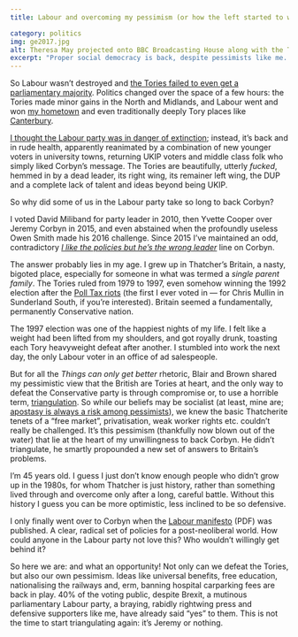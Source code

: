 ```yaml
---
title: Labour and overcoming my pessimism (or how the left started to win Britain)

category: politics
img: ge2017.jpg
alt: Theresa May projected onto BBC Broadcasting House along with the Tory exit poll estimation of 314 votes.
excerpt: "Proper social democracy is back, despite pessimists like me. Time to get behind Jeremy Corbyn unconditionally."
---
```


So Labour wasn’t destroyed and [the Tories failed to even get a parliamentary majority](https://www.bbc.co.uk/news/election/2017/results). Politics changed over the space of a few hours: the Tories made minor gains in the North and Midlands, and Labour went and won [my hometown](https://www.bbc.co.uk/news/politics/constituencies/E14000761) and even traditionally deeply Tory places like [Canterbury](https://www.bbc.co.uk/news/politics/constituencies/E14000619).

[I thought the Labour party was in danger of extinction](/2017/04/ge2017/); instead, it’s back and in rude health, apparently reanimated by a combination of new younger voters in university towns, returning UKIP voters and middle class folk who simply liked Corbyn’s message. The Tories are beautifully, utterly _fucked_, hemmed in by a dead leader, its right wing, its remainer left wing, the DUP and a complete lack of talent and ideas beyond being UKIP.

So why did some of us in the Labour party take so long to back Corbyn?

I voted David Miliband for party leader in 2010, then Yvette Cooper over Jeremy Corbyn in 2015, and even abstained when the profoundly useless Owen Smith made his 2016 challenge. Since 2015 I’ve maintained an odd, contradictory _[I like the policies but he’s the wrong leader](/2015/11/overcoming-labour/)_ line on Corbyn.

The answer probably lies in my age. I grew up in Thatcher’s Britain, a nasty, bigoted place, especially for someone in what was termed a _single parent family_. The Tories ruled from 1979 to 1997, even somehow winning the 1992 election after the [Poll Tax riots](https://en.wikipedia.org/wiki/Poll_tax_riots) (the first I ever voted in — for Chris Mullin in Sunderland South, if you’re interested). Britain seemed a fundamentally, permanently Conservative nation.

The 1997 election was one of the happiest nights of my life. I felt like a weight had been lifted from my shoulders, and got royally drunk, toasting each Tory heavyweight defeat after another. I stumbled into work the next day, the only Labour voter in an office of ad salespeople.

But for all the _Things can only get better_ rhetoric, Blair and Brown shared my pessimistic view that the British are Tories at heart, and the only way to defeat the Conservative party is through compromise or, to use a horrible term, [triangulation](https://en.wikipedia.org/wiki/Triangulation_(politics)). So while our beliefs may be socialist (at least, mine are; [apostasy is always a risk among pessimists](/2016/01/belief-and-apostasy/)), we knew the basic Thatcherite tenets of a “free market”, privatisation, weak worker rights etc. couldn’t really be challenged. It’s this pessimism (thankfully now blown out of the water) that lie at the heart of my unwillingness to back Corbyn. He didn’t triangulate, he smartly propounded a new set of answers to Britain’s problems.

I’m 45 years old. I guess I just don’t know enough people who didn’t grow up in the 1980s, for whom Thatcher is just history, rather than something lived through and overcome only after a long, careful battle. Without this history I guess you can be more optimistic, less inclined to be so defensive.

I only finally went over to Corbyn when the [Labour manifesto](/assets/labour-manifesto-2017.pdf) (PDF) was published. A clear, radical set of policies for a post-neoliberal world. How could anyone in the Labour party not love this? Who wouldn’t willingly get behind it?

So here we are: and what an opportunity! Not only can we defeat the Tories, but also our own pessimism. Ideas like universal benefits, free education, nationalising the railways and, erm, banning hospital carparking fees are back in play. 40% of the voting public, despite Brexit, a mutinous parliamentary Labour party, a braying, rabidly rightwing press and defensive supporters like me, have already said “yes” to them. This is not the time to start triangulating again: it’s Jeremy or nothing.
